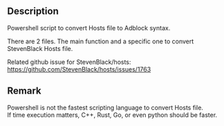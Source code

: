 ## Description
Powershell script to convert Hosts file to Adblock syntax.  

There are 2 files. The main function and a specific one to convert StevenBlack Hosts file.

Related github issue for StevenBlack/hosts: https://github.com/StevenBlack/hosts/issues/1763

## Remark
Powershell is not the fastest scripting language to convert Hosts file.  
If time execution matters, C++, Rust, Go, or even python should be faster.
